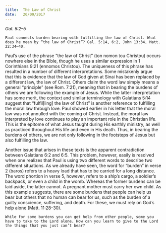 ```yaml
---
title:  The Law of Christ
date:   20/09/2017
---
```


_Gal. 6:2–5_

`Paul connects burden bearing with fulfilling the law of Christ. What does he mean by “the law of Christ”? Gal. 5:14, 6:2, John 13:34, Matt. 22:34–40.`

Paul’s use of the phrase “the law of Christ” (ton nomon tou Christou) occurs nowhere else in the Bible, though he uses a similar expression in 1 Corinthians 9:21 (ennomos Christou). The uniqueness of this phrase has resulted in a number of different interpretations. Some mistakenly argue that this is evidence that the law of God given at Sinai has been replaced by a different law, the law of Christ. Others claim the word law simply means a general “principle” (see Rom. 7:21), meaning that in bearing the burdens of others we are following the example of Jesus. While the latter interpretation has some merit, the context and similar terminology with Galatians 5:14 suggest that “fulfil[ling] the law of Christ” is another reference to fulfilling the moral law through love. Paul showed earlier in his letter that the moral law was not annulled with the coming of Christ. Instead, the moral law interpreted by love continues to play an important role in the Christian life. This is the epitome of what Jesus taught during His earthly ministry, as well as practiced throughout His life and even in His death. Thus, in bearing the burdens of others, we are not only following in the footsteps of Jesus but also fulfilling the law.

Another issue that arises in these texts is the apparent contradiction between Galatians 6:2 and 6:5. This problem, however, easily is resolved when one realizes that Paul is using two different words to describe two different situations. As we already have seen, the word for “burden” in verse 2 (baros) refers to a heavy load that has to be carried for a long distance. The word phortion in verse 5, however, refers to a ship’s cargo, a soldier’s backpack, or even a child in the womb. Whereas the former burdens can be laid aside, the latter cannot. A pregnant mother must carry her own child. As this example suggests, there are some burdens that people can help us bear but others that no human can bear for us, such as the burden of a guilty conscience, suffering, and death. For these, we must rely on God’s help alone (Matt. 11:28–30).

`While for some burdens you can get help from other people, some you have to take to the Lord alone. How can you learn to give to the Lord the things that you just can’t bear?`